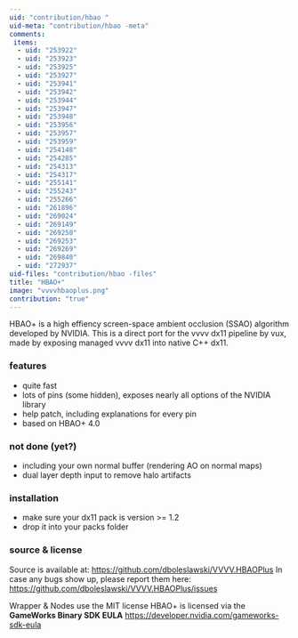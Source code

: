 ```yaml
---
uid: "contribution/hbao "
uid-meta: "contribution/hbao -meta"
comments: 
 items: 
  - uid: "253922"
  - uid: "253923"
  - uid: "253925"
  - uid: "253927"
  - uid: "253941"
  - uid: "253942"
  - uid: "253944"
  - uid: "253947"
  - uid: "253948"
  - uid: "253956"
  - uid: "253957"
  - uid: "253959"
  - uid: "254148"
  - uid: "254285"
  - uid: "254313"
  - uid: "254317"
  - uid: "255141"
  - uid: "255243"
  - uid: "255266"
  - uid: "261896"
  - uid: "269024"
  - uid: "269149"
  - uid: "269250"
  - uid: "269253"
  - uid: "269269"
  - uid: "269840"
  - uid: "272937"
uid-files: "contribution/hbao -files"
title: "HBAO+"
image: "vvvvhbaoplus.png"
contribution: "true"
---
```


HBAO+ is a high effiency screen-space ambient occlusion (SSAO) algorithm developed by NVIDIA.
This is a direct port for the vvvv dx11 pipeline by vux, made by exposing managed vvvv dx11 into native C++ dx11.

###  features
* quite fast
* lots of pins (some hidden), exposes nearly all options of the NVIDIA library
* help patch, including explanations for every pin
* based on HBAO+ 4.0

###  not done (yet?)
* including your own normal buffer (rendering AO on normal maps)
* dual layer depth input to remove halo artifacts

###  installation
* make sure your dx11 pack is version >= 1.2
* drop it into your packs folder

###  source & license
Source is available at: 
<https://github.com/dboleslawski/VVVV.HBAOPlus>
In case any bugs show up, please report them here: 
<https://github.com/dboleslawski/VVVV.HBAOPlus/issues>

Wrapper & Nodes use the MIT license
HBAO+ is licensed via the **GameWorks Binary SDK EULA**  <https://developer.nvidia.com/gameworks-sdk-eula>

